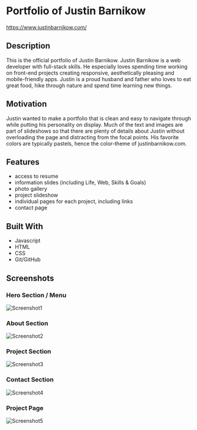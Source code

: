 # Portfolio of Justin Barnikow
https://www.justinbarnikow.com/

## Description
This is the official portfolio of Justin Barnikow. Justin Barnikow is a web developer with full-stack skills. He especially loves spending time working on front-end projects creating responsive, aesthetically pleasing and mobile-friendly apps. Justin is a proud husband and father who loves to eat great food, hike through nature and spend time learning new things.

## Motivation
Justin wanted to make a portfolio that is clean and easy to navigate through while putting his personality on display. Much of the text and images are part of slideshows so that there are plenty of details about Justin without overloading the page and distracting from the focal points. His favorite colors are typically pastels, hence the color-theme of justinbarnikow.com.

## Features
* access to resume
* information slides (including Life, Web, Skills & Goals)
* photo gallery
* project slideshow
* individual pages for each project, including links
* contact page

## Built With
* Javascript
* HTML
* CSS
* Git/GitHub

## Screenshots
### Hero Section / Menu
![Screenshot1](https://user-images.githubusercontent.com/76211223/154848687-ee60cf39-9ccc-438a-b9dd-02fa994f31d2.PNG)
### About Section
![Screenshot2](https://user-images.githubusercontent.com/76211223/154848697-cead33ed-aa4a-46b6-9bd4-3aa198e2fd0d.PNG)
### Project Section
![Screenshot3](https://user-images.githubusercontent.com/76211223/154848709-bfdf6109-bf98-4856-be94-4f5d2c89f292.PNG)
### Contact Section
![Screenshot4](https://user-images.githubusercontent.com/76211223/154848713-ae77fe95-2a97-4647-adf9-cb51b320a61c.PNG)
### Project Page
![Screenshot5](https://user-images.githubusercontent.com/76211223/154848716-cbfb9912-9914-4f65-8007-4600778e156a.PNG)
